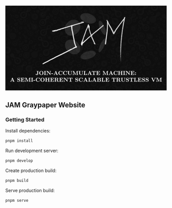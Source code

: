 
![JAM Open Graph Image](./static/img/opengraph.png)


## JAM Graypaper Website

### Getting Started

Install dependencies:
```sh
pnpm install
```


Run development server:
```sh
pnpm develop
```


Create production build:
```sh
pnpm build
```

Serve production build:
```sh
pnpm serve
```
